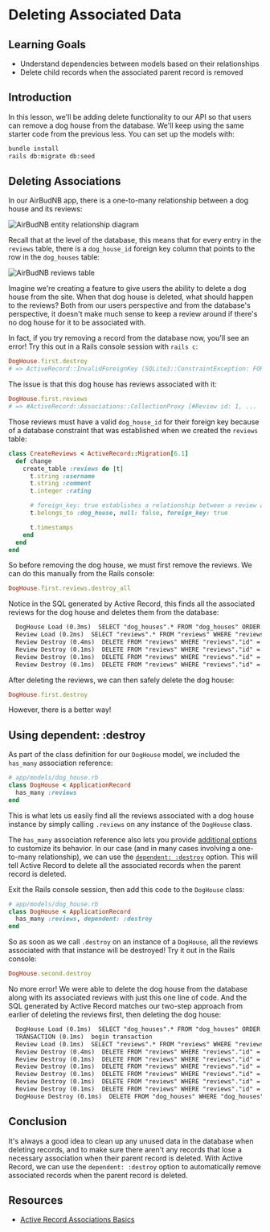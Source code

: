 # Deleting Associated Data

## Learning Goals

- Understand dependencies between models based on their relationships
- Delete child records when the associated parent record is removed

## Introduction

In this lesson, we'll be adding delete functionality to our API so that users
can remove a dog house from the database. We'll keep using the same starter code
from the previous less. You can set up the models with:

```sh
bundle install
rails db:migrate db:seed
```

## Deleting Associations

In our AirBudNB app, there is a one-to-many relationship between a dog house
and its reviews:

![AirBudNB entity relationship diagram](https://curriculum-content.s3.amazonaws.com/phase-4/displaying-associated-data/airbudnb-erd.png)

Recall that at the level of the database, this means that for every entry
in the `reviews` table, there is a `dog_house_id` foreign key column that points
to the row in the `dog_houses` table:

![AirBudNB reviews table](https://curriculum-content.s3.amazonaws.com/phase-4/deleting-associated-data/airbudnb-reviews-table.png)

Imagine we're creating a feature to give users the ability to delete a dog house
from the site. When that dog house is deleted, what should happen to the
reviews? Both from our users perspective and from the database's perspective, it
doesn't make much sense to keep a review around if there's no dog house for it
to be associated with.

In fact, if you try removing a record from the database now, you'll see an error!
Try this out in a Rails console session with `rails c`:

```rb
DogHouse.first.destroy
# => ActiveRecord::InvalidForeignKey (SQLite3::ConstraintException: FOREIGN KEY constraint failed)
```

The issue is that this dog house has reviews associated with it:

```rb
DogHouse.first.reviews
# => #ActiveRecord::Associations::CollectionProxy [#Review id: 1, ...
```

Those reviews must have a valid `dog_house_id` for their foreign key because of
a database constraint that was established when we created the `reviews` table:

```rb
class CreateReviews < ActiveRecord::Migration[6.1]
  def change
    create_table :reviews do |t|
      t.string :username
      t.string :comment
      t.integer :rating

      # foreign_key: true establishes a relationship between a review and a dog house
      t.belongs_to :dog_house, null: false, foreign_key: true

      t.timestamps
    end
  end
end
```

So before removing the dog house, we must first remove the reviews. We can do this
manually from the Rails console:

```rb
DogHouse.first.reviews.destroy_all
```

Notice in the SQL generated by Active Record, this finds all the associated
reviews for the dog house and deletes them from the database:

```txt
  DogHouse Load (0.3ms)  SELECT "dog_houses".* FROM "dog_houses" ORDER BY "dog_houses"."id" ASC LIMIT ?  [["LIMIT", 1]]
  Review Load (0.2ms)  SELECT "reviews".* FROM "reviews" WHERE "reviews"."dog_house_id" = ?  [["dog_house_id", 1]]
  Review Destroy (0.4ms)  DELETE FROM "reviews" WHERE "reviews"."id" = ?  [["id", 1]]
  Review Destroy (0.1ms)  DELETE FROM "reviews" WHERE "reviews"."id" = ?  [["id", 2]]
  Review Destroy (0.1ms)  DELETE FROM "reviews" WHERE "reviews"."id" = ?  [["id", 3]]
  Review Destroy (0.1ms)  DELETE FROM "reviews" WHERE "reviews"."id" = ?  [["id", 4]]
```

After deleting the reviews, we can then safely delete the dog house:

```rb
DogHouse.first.destroy
```

However, there is a better way!

## Using dependent: :destroy

As part of the class definition for our `DogHouse` model, we included the
`has_many` association reference:

```rb
# app/models/dog_house.rb
class DogHouse < ApplicationRecord
  has_many :reviews
end
```

This is what lets us easily find all the reviews associated with a dog house
instance by simply calling `.reviews` on any instance of the `DogHouse` class.

The `has_many` association reference also lets you provide
[additional options][has_many options] to customize its behavior. In our case
(and in many cases involving a one-to-many relationship), we can use the
[`dependent: :destroy`][dependent destroy] option. This will tell Active Record
to delete all the associated records when the parent record is deleted.

Exit the Rails console session, then add this code to the `DogHouse` class:

```rb
# app/models/dog_house.rb
class DogHouse < ApplicationRecord
  has_many :reviews, dependent: :destroy
end
```

So as soon as we call `.destroy` on an instance of a `DogHouse`, all the reviews
associated with that instance will be destroyed! Try it out in the Rails console:

```rb
DogHouse.second.destroy
```

No more error! We were able to delete the dog house from the database along with
its associated reviews with just this one line of code. And the SQL generated by
Active Record matches our two-step approach from earlier of deleting the reviews
first, then deleting the dog house:

```txt
  DogHouse Load (0.1ms)  SELECT "dog_houses".* FROM "dog_houses" ORDER BY "dog_houses"."id" ASC LIMIT ? OFFSET ?  [["LIMIT", 1], ["OFFSET", 1]]
  TRANSACTION (0.1ms)  begin transaction
  Review Load (0.1ms)  SELECT "reviews".* FROM "reviews" WHERE "reviews"."dog_house_id" = ?  [["dog_house_id", 2]]
  Review Destroy (0.4ms)  DELETE FROM "reviews" WHERE "reviews"."id" = ?  [["id", 5]]
  Review Destroy (0.1ms)  DELETE FROM "reviews" WHERE "reviews"."id" = ?  [["id", 6]]
  Review Destroy (0.1ms)  DELETE FROM "reviews" WHERE "reviews"."id" = ?  [["id", 7]]
  Review Destroy (0.1ms)  DELETE FROM "reviews" WHERE "reviews"."id" = ?  [["id", 8]]
  Review Destroy (0.1ms)  DELETE FROM "reviews" WHERE "reviews"."id" = ?  [["id", 9]]
  Review Destroy (0.1ms)  DELETE FROM "reviews" WHERE "reviews"."id" = ?  [["id", 10]]
  DogHouse Destroy (0.1ms)  DELETE FROM "dog_houses" WHERE "dog_houses"."id" = ?  [["id", 2]]
```

## Conclusion

It's always a good idea to clean up any unused data in the database when
deleting records, and to make sure there aren't any records that lose a
necessary association when their parent record is deleted. With Active Record,
we can use the `dependent: :destroy` option to automatically remove associated
records when the parent record is deleted.

## Resources

- [Active Record Associations Basics](https://guides.rubyonrails.org/association_basics.html)

[has_many options]: https://guides.rubyonrails.org/association_basics.html#options-for-has-many
[dependent destroy]: https://guides.rubyonrails.org/association_basics.html#dependent
